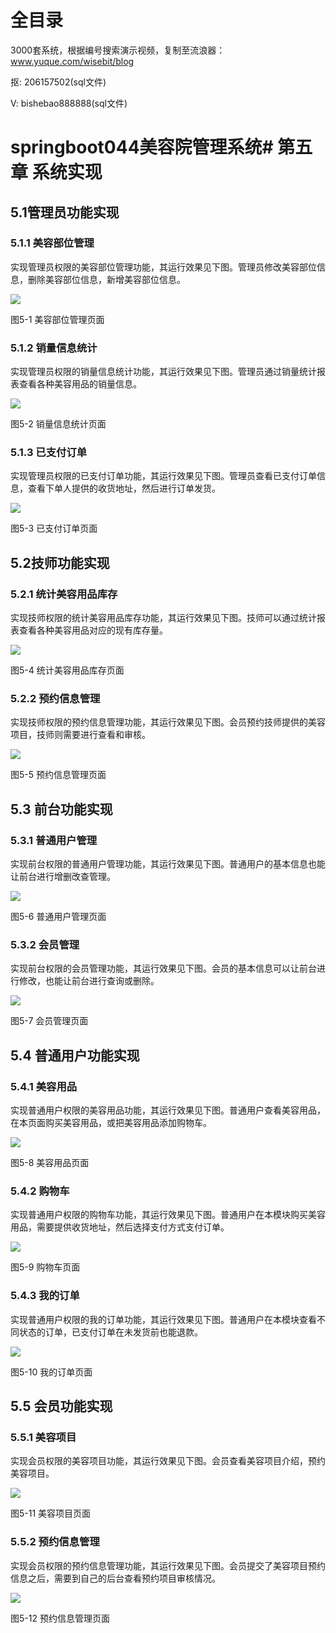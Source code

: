 # 全目录

3000套系统，根据编号搜索演示视频，复制至流浪器：www.yuque.com/wisebit/blog


<p>抠: 206157502(sql文件)</p>
<p>V: bishebao888888(sql文件)</p>


# springboot044美容院管理系统# 第五章 系统实现
## 5.1管理员功能实现
### 5.1.1 美容部位管理
实现管理员权限的美容部位管理功能，其运行效果见下图。管理员修改美容部位信息，删除美容部位信息，新增美容部位信息。

![](/md/blog.020.png)

图5-1 美容部位管理页面
### 5.1.2 销量信息统计
实现管理员权限的销量信息统计功能，其运行效果见下图。管理员通过销量统计报表查看各种美容用品的销量信息。

![](/md/blog.021.png)

图5-2 销量信息统计页面
### 5.1.3 已支付订单
实现管理员权限的已支付订单功能，其运行效果见下图。管理员查看已支付订单信息，查看下单人提供的收货地址，然后进行订单发货。

![](/md/blog.022.png)

图5-3 已支付订单页面
## 5.2技师功能实现
### 5.2.1 统计美容用品库存
实现技师权限的统计美容用品库存功能，其运行效果见下图。技师可以通过统计报表查看各种美容用品对应的现有库存量。

![](/md/blog.023.png)

图5-4 统计美容用品库存页面
### 5.2.2 预约信息管理
实现技师权限的预约信息管理功能，其运行效果见下图。会员预约技师提供的美容项目，技师则需要进行查看和审核。

![](/md/blog.024.png)

图5-5 预约信息管理页面
## 5.3 前台功能实现
### 5.3.1 普通用户管理
实现前台权限的普通用户管理功能，其运行效果见下图。普通用户的基本信息也能让前台进行增删改查管理。

![](/md/blog.025.png)

图5-6 普通用户管理页面
### 5.3.2 会员管理
实现前台权限的会员管理功能，其运行效果见下图。会员的基本信息可以让前台进行修改，也能让前台进行查询或删除。

![](/md/blog.026.png)

图5-7 会员管理页面
## 5.4 普通用户功能实现
### 5.4.1 美容用品
实现普通用户权限的美容用品功能，其运行效果见下图。普通用户查看美容用品，在本页面购买美容用品，或把美容用品添加购物车。

![](/md/blog.027.png)

图5-8 美容用品页面
### 5.4.2 购物车
实现普通用户权限的购物车功能，其运行效果见下图。普通用户在本模块购买美容用品，需要提供收货地址，然后选择支付方式支付订单。

![](/md/blog.028.png)

图5-9 购物车页面
### 5.4.3 我的订单
实现普通用户权限的我的订单功能，其运行效果见下图。普通用户在本模块查看不同状态的订单，已支付订单在未发货前也能退款。

![](/md/blog.029.png)

图5-10 我的订单页面
## 5.5 会员功能实现
### 5.5.1 美容项目
实现会员权限的美容项目功能，其运行效果见下图。会员查看美容项目介绍，预约美容项目。

![](/md/blog.030.png)

图5-11 美容项目页面
### 5.5.2 预约信息管理
实现会员权限的预约信息管理功能，其运行效果见下图。会员提交了美容项目预约信息之后，需要到自己的后台查看预约项目审核情况。

![](/md/blog.031.png)

图5-12 预约信息管理页面













